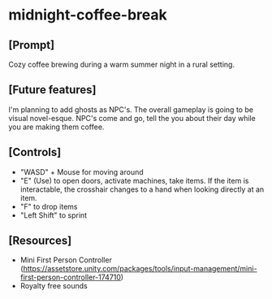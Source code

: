 # midnight-coffee-break
## [Prompt]

Cozy coffee brewing during a warm summer night in a rural setting. 

## [Future features]

I'm planning to add ghosts as NPC's. The overall gameplay is going to be visual novel-esque. NPC's come and go, tell the you about their day while you are making them coffee. ​

## [Controls]​

- "WASD" + Mouse for moving around
- "E" (Use) to open doors, activate machines, take items. If the item is interactable, the crosshair changes to a hand when looking directly at an item.
- "F" to drop items
- "Left Shift" to sprint

## [Resources]​
- Mini First Person Controller (https://assetstore.unity.com/packages/tools/input-management/mini-first-person-controller-174710)
- Royalty free sounds 
